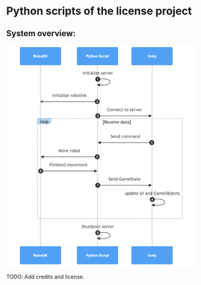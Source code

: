 # Python scripts of the license project

## System overview:

![System overview](system%20overview.png "System")

TODO: Add credits and license.